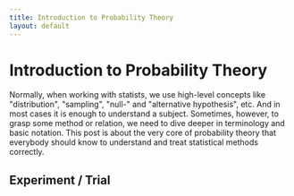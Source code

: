 ```yaml
---
title: Introduction to Probability Theory
layout: default
---
```


# Introduction to Probability Theory

Normally, when working with statists, we use high-level concepts like "distribution", "sampling", "null-" and "alternative hypothesis", etc. And in most cases it is enough to understand a subject. Sometimes, however, to grasp some method or relation, we need to dive deeper in terminology and basic notation. This post is about the very core of probability theory that everybody should know to understand and treat statistical methods correctly.

## Experiment / Trial

